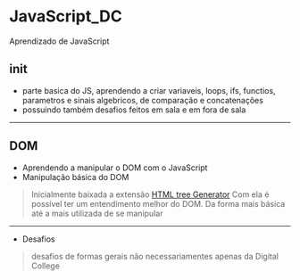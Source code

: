 # JavaScript_DC

Aprendizado de JavaScript

## init
- parte basica do JS, aprendendo a criar variaveis, loops, ifs, functios, parametros e sinais algebricos, de comparação e concatenações
- possuindo também desafios feitos em sala e em fora de sala
---
## DOM
- Aprendendo a manipular o DOM com o JavaScript
- Manipulação básica do DOM 

> Inicialmente baixada a extensão [HTML tree Generator](https://chrome.google.com/webstore/detail/html-tree-generator/dlbbmhhaadfnbbdnjalilhdakfmiffeg)
> Com ela é possível ter um entendimento melhor do DOM.
> Da forma mais básica até a mais utilizada de se manipular 
---
- Desafios
> desafios de formas gerais não necessariamentes apenas da Digital College